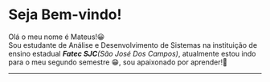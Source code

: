 # Seja Bem-vindo!
Olá o meu nome é Mateus!:grinning:<br>
Sou estudante de Análise e Desenvolvimento de Sistemas na instituição de ensino estadual _**Fatec SJC**(São José Dos Campos)_, atualmente estou indo para o meu segundo semestre :grin:, sou apaixonado por aprender!:cowboy_hat_face: 

---
